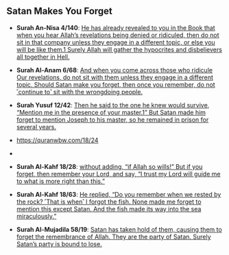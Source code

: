 ## Satan Makes You Forget

* __Surah An-Nisa 4/140__: [He has already revealed to you in the Book that when you hear Allah’s revelations being denied or ridiculed, then do not sit in that company unless they engage in a different topic, or else you will be like them.1 Surely Allah will gather the hypocrites and disbelievers all together in Hell.](https://quran.com/4/140)

* __Surah Al-Anam 6/68__: [And when you come across those who ridicule Our revelations, do not sit with them unless they engage in a different topic. Should Satan make you forget, then once you remember, do not ˹continue to˺ sit with the wrongdoing people.](https://quran.com/6/68)
  
* __Surah Yusuf 12/42__: [Then he said to the one he knew would survive, “Mention me in the presence of your master.1” But Satan made him forget to mention Joseph to his master, so he remained in prison for several years.](https://quran.com/12/42)

* https://quranwbw.com/18/24
* 
* __Surah Al-Kahf 18/28__: [without adding, “if Allah so wills!” But if you forget, then remember your Lord, and say, “I trust my Lord will guide me to what is more right than this.”](https://quran.com/18/24)

* __Surah Al-Kahf 18/63__: [He replied, “Do you remember when we rested by the rock? ˹That is when˺ I forgot the fish. None made me forget to mention this except Satan. And the fish made its way into the sea miraculously.”](https://quran.com/18/63)

* __Surah Al-Mujadila 58/19__: [Satan has taken hold of them, causing them to forget the remembrance of Allah. They are the party of Satan. Surely Satan’s party is bound to lose.](https://quranwbw.com/58/19)
